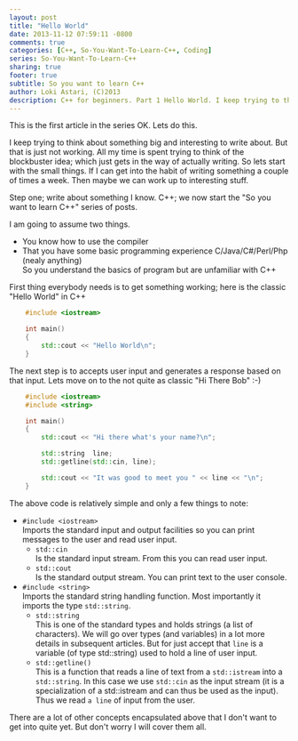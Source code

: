 ```yaml
---
layout: post
title: "Hello World"
date: 2013-11-12 07:59:11 -0800
comments: true
categories: [C++, So-You-Want-To-Learn-C++, Coding]
series: So-You-Want-To-Learn-C++
sharing: true
footer: true
subtitle: So you want to learn C++
author: Loki Astari, (C)2013
description: C++ for beginners. Part 1 Hello World. I keep trying to think about something big and interesting to write about. But that is just not working. All my time is spent trying to think of the blockbuster idea; which just gets in the way of actually writing. So lets start with the small things. If I can get into the habit of writing something a couple of times a week. Then maybe we can work up to interesting stuff.
---
```

This is the first article in the series
OK. Lets do this.

I keep trying to think about something big and interesting to write about. But that is just not working. All my time is spent trying to think of the blockbuster idea; which just gets in the way of actually writing. So lets start with the small things. If I can get into the habit of writing something a couple of times a week. Then maybe we can work up to interesting stuff.

Step one; write about something I know. C++; we now start the "So you want to learn C++" series of posts.

I am going to assume two things.

* You know how to use the compiler
* That you have some basic programming experience C/Java/C#/Perl/Php (nealy anything)   
So you understand the basics of program but are unfamiliar with C++

First thing everybody needs is to get something working; here is the classic "Hello World" in C++

```c++ helloworld.cpp
    #include <iostream>

    int main()
    {
        std::cout << "Hello World\n";
    }
```

The next step is to accepts user input and generates a response based on that input. Lets move on to the not quite as classic "Hi There Bob" :-)

```c++ hitherebob.cpp
    #include <iostream>
    #include <string>

    int main()
    {
        std::cout << "Hi there what's your name?\n";

        std::string  line;
        std::getline(std::cin, line);

        std::cout << "It was good to meet you " << line << "\n";
    }
```

The above code is relatively simple and only a few things to note:

* `#include <iostream>`   
Imports the standard input and output facilities so you can print messages to the user and read user input.
    + `std::cin`    
Is the standard input stream. From this you can read user input.
    + `std::cout`    
Is the standard output stream. You can print text to the user console.
* `#include <string>`   
Imports the standard string handling function. Most importantly it imports the type `std::string`.
    + `std::string`   
This is one of the standard types and holds strings (a list of characters). We will go over types (and variables) in a lot more details in subsequent articles. But for just accept that `line` is a variable (of type std::string) used to hold a line of user input.
    + `std::getline()`   
This is a function that reads a line of text from a `std::istream` into a `std::string`. In this case we use `std::cin` as the input stream (it is a specialization of a std::istream and can thus be used as the input). Thus we read `a line` of input from the user.



There are a lot of other concepts encapsulated above that I don't want to get into quite yet. But don't worry I will cover them all.
